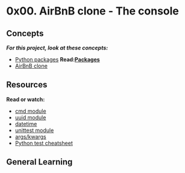 # 0x00. AirBnB clone - The console

## Concepts

**_For this project, look at these concepts:_**

* [Python packages](https://www.alx-intranet.hbtn.io/concepts/66)
**Read:[Packages](https://www.docs.python.org/3/tutorial/modules.html)**
* [AirBnB clone](https://www.alx-intranet.hbtn.io/concepts/74)

## Resources

**Read or watch:**

* [cmd module](https://www.docs.python.org/3.10/library/cmd.html)
* [uuid module](https://www.docs.python.org/3.10/library/uuid.html)
* [datetime](https://www.docs.python.org/3.10/library/datetime.html)
* [unittest module](https://www.docs.python.org/3.10/library/unittest.html#module-unittest)
* [args/kwargs](https://www.yasoob.me/2013/08/04/args-and-kwargs-in-python-explained/)
* [Python test cheatsheet](https://www.pythonsheets.com/notes/python-tests.html)

## General Learning
